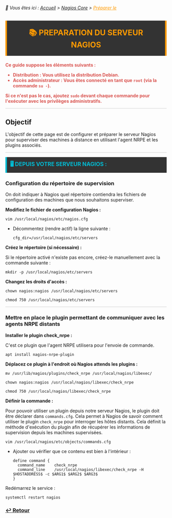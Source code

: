 <link rel="stylesheet" type="text/css" href="../../assets/css/principal-theme.css">

###### 📂 Vous êtes ici : [Accueil](../../index.md) > [Nagios Core](../nagioscore-debian/index.md) > <a href="." style="color: #ff9900; text-decoration: underline;">Préparer le</a>


<div style="background-color: #333; color: #fff; border-left: 5px solid #ff9900; border-right: 5px solid #ff9900; padding: 20px 25px; margin-bottom: 20px; text-align: center;">
  <strong style="font-size: 24px; color: #ff9900;">📚 PREPARATION DU SERVEUR NAGIOS</strong>
</div>

<!-- Alerte importante concernant la distribution et les droits d'utilisateur -->
<div style="color: #d9534f; font-weight: bold; margin-bottom: 1em;">

  <p>Ce guide suppose les éléments suivants :</p>
  <ul>
    <li><strong>Distribution :</strong> Vous utilisez la distribution <strong>Debian</strong>.</li>
    <li><strong>Accès administrateur :</strong> Vous êtes connecté en tant que <code>root</code> (via la commande <code>su -</code>).</li>
  </ul>
  <p>Si ce n'est pas le cas, ajoutez <code>sudo</code> devant chaque commande pour l'exécuter avec les privilèges administratifs.</p>
</div>


<hr style="border: 1px solid #ccc; height: 1px; background-color: #ccc; border: none;">

## Objectif

L'objectif de cette page est de configurer et préparer le serveur Nagios pour superviser des machines à distance en utilisant l'agent NRPE et les plugins associés.

<hr style="border: 1px solid #ccc; height: 1px; background-color: #ccc; border: none;">

<!-- Section "Depuis votre serveur Nagios" avec un fond sombre, couleurs contrastées et texte clair -->
<div style="background-color: #333; color: #fff; border-left: 5px solid #00bcd4; padding: 10px 10px; margin-bottom: 20px;">
  <strong style="font-size: 17px; color: #00bcd4;">🖥️ DEPUIS VOTRE SERVEUR NAGIOS :</strong>
</div>

### Configuration du répertoire de supervision 
On doit indiquer à Nagios quel répertoire contiendra les fichiers de configuration des machines que nous souhaitons superviser.


**Modifiez le fichier de configuration Nagios :**  

```
vim /usr/local/nagios/etc/nagios.cfg
```

- Décommentez (rendre actif) la ligne suivante :

  ```
  cfg_dir=/usr/local/nagios/etc/servers
  ```


**Créez le répertoire (si nécessaire) :**

Si le répertoire activé n'existe pas encore, créez-le manuellement avec la commande suivante :

```
mkdir -p /usr/local/nagios/etc/servers
```


**Changez les droits d'accès :**

```
chown nagios:nagios /usr/local/nagios/etc/servers
```
```
chmod 750 /usr/local/nagios/etc/servers
```
<hr style="border: 1px solid #ccc; height: 1px; background-color: #ccc; border: none;">

### Mettre en place le plugin permettant de communiquer avec les agents NRPE distants


**Installer le plugin check_nrpe :**

C'est ce plugin que l'agent NRPE utilisera pour l'envoie de commande.
```
apt install nagios-nrpe-plugin
```
**Déplacez ce plugin à l'endroit où Nagios attends les plugins :**
```
mv /usr/lib/nagios/plugins/check_nrpe /usr/local/nagios/libexec/
```
```
chown nagios:nagios /usr/local/nagios/libexec/check_nrpe
```
```
chmod 750 /usr/local/nagios/libexec/check_nrpe
```
**Définir la commande :**

Pour pouvoir utiliser un plugin depuis notre serveur Nagios, le plugin doit être déclarer  dans `commands.cfg`. Cela permet à Nagios de savoir comment utiliser le plugin `check_nrpe` pour interroger les hôtes distants. Cela définit la méthode d'exécution du plugin afin de récupérer les informations de supervision depuis les machines supervisées.

```
vim /usr/local/nagios/etc/objects/commands.cfg
```

- Ajouter ou vérifier que ce contenu est bien à l'intérieur :
  ```
  define command {
    command_name    check_nrpe
    command_line    /usr/local/nagios/libexec/check_nrpe -H $HOSTADDRESS$ -c $ARG1$ $ARG2$ $ARG3$
  }
  ```

Redémarrez le service :
```
systemctl restart nagios
```

### **[↩️ Retour](../../linux/nagioscore-debian/index.md)**